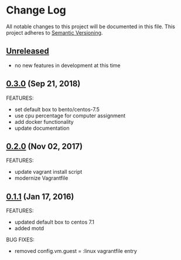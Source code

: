 # Change Log
All notable changes to this project will be documented in this file.
This project adheres to [Semantic Versioning](http://semver.org/).

## [Unreleased](unreleased)

- no new features in development at this time

## [0.3.0](https://github.com/hansohn/vagrant-up/compare/0.2.0..0.3.0) (Sep 21, 2018)

FEATURES:

- set default box to bento/centos-7.5
- use cpu percentage for computer assignment
- add docker functionality
- update documentation

## [0.2.0](https://github.com/hansohn/vagrant-up/compare/0.1.2..0.2.0) (Nov 02, 2017)

FEATURES:

- update vagrant install script 
- modernize Vagrantfile

## [0.1.1](https://github.com/hansohn/vagrant-up/compare/0.0.0..0.1.1) (Jan 17, 2016)

FEATURES:

- updated default box to centos 7.1
- added motd

BUG FIXES:

- removed config.vm.guest = :linux vagrantfile entry
